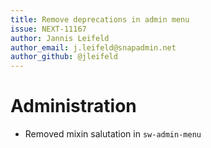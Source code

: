 ```yaml
---
title: Remove deprecations in admin menu
issue: NEXT-11167
author: Jannis Leifeld
author_email: j.leifeld@snapadmin.net 
author_github: @jleifeld
---
```

# Administration
* Removed mixin salutation in `sw-admin-menu`
